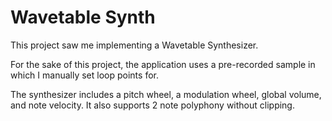 # Wavetable Synth

This project saw me implementing a Wavetable Synthesizer.

For the sake of this project, the application uses a pre-recorded sample in which I manually set loop points for.

The synthesizer includes a pitch wheel, a modulation wheel, global volume, and note velocity.
It also supports 2 note polyphony without clipping. 